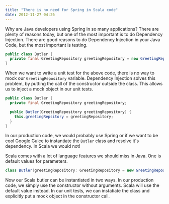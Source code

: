 ```yaml
---
title: "There is no need for Spring in Scala code"
date: 2012-11-27 04:26
---
```


Why are Java developers using Spring in so many applications? There
are plenty of reasons today, but one of the most important is to do
Dependency Injection. There are good reasons to do Dependency
Injection in your Java Code, but the most important is testing.

```java
public class Butler {
  private final GreetingRepository greetingRepository = new GreetingRepository();
}
```

When we want to write a unit test for the above code, there is no way
to mock our ```GreetingRepository``` variable. Dependency Injection solves
this problem, by putting the call of the constructor outside the
class. This allows us to inject a mock object in our unit tests.

```java
public class Butler {
  private final GreetingRepository greetingRepository;

  public Butler(GreetingRepository greetingRepository) {
    this.greetingRepsitory = greetingRepository;
  }
}
```

In our production code, we would probably use Spring or if we want to
be cool Google Guice to instantiate the ```Butler``` class and resolve
it's dependency. In Scala we would not!

Scala comes with a lot of language features we should miss in
Java. One is default values for parameters.

```scala
class Butler(greetingRepository: GreetingRepository = new GreetingRepository()) {}
```

Now our Scala butler can be instantiated in two ways. In our
production code, we simply use the constructor without
arguments. Scala will use the default value instead. In our unit
tests, we can instatiate the class and explicitly put a mock object in
the constructor call.
